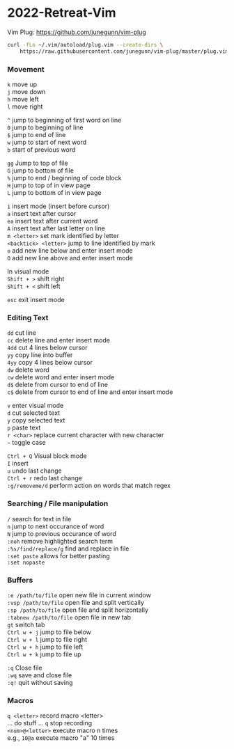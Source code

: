 # 2022-Retreat-Vim

Vim Plug:
https://github.com/junegunn/vim-plug

```bash
curl -fLo ~/.vim/autoload/plug.vim --create-dirs \
    https://raw.githubusercontent.com/junegunn/vim-plug/master/plug.vim
```


### Movement

`k` move up<br>
`j` move down<br>
`h` move left<br>
`l` move right<br>

`^` jump to beginning of first word on line<br>
`0` jump to beginning of line<br>
`$` jump to end of line<br>
`w` jump to start of next word<br>
`b` start of previous word<br>

`gg` Jump to top of file<br>
`G` jump to bottom of file<br>
`%` jump to end / beginning of code block<br>
`H` jump to top of in view page<br>
`L` jump to bottom of in view page<br>


`i` insert mode (insert before cursor)<br>
`a` insert text after cursor<br>
`ea` insert text after current word<br>
`A` insert text after last letter on line<br>
`m <letter>` set mark identified by letter<br>
`<backtick> <letter>` jump to line identified by mark<br>
`o` add new line below and enter insert mode<br>
`O` add new line above and enter insert mode<br>

In visual mode<br>
`Shift + >` shift right<br>
`Shift + <` shift left<br>

`esc` exit insert mode<br>

### Editing Text
`dd` cut line<br>
`cc` delete line and enter insert mode<br>
`4dd` cut 4 lines below cursor<br>
`yy` copy line into buffer<br>
`4yy` copy 4 lines below cursor<br>
`dw` delete word<br>
`cw` delete word and enter insert mode<br>
`d$` delete from cursor to end of line<br>
`c$` delete from cursor to end of line and enter insert mode<br>

`v` enter visual mode<br>
`d` cut selected text<br>
`y` copy selected text<br>
`p` paste text<br>
`r <char>`  replace current character with new character<br>
`~` toggle case<br>

`Ctrl + Q` Visual block mode<br>
`I` insert<br>
`u` undo last change<br>
`Ctrl + r` redo last change<br>
`:g/removeme/d` perform action on words that match regex<br>


### Searching / File manipulation
`/` search for text in file<br>
`n` jump to next occurance of word<br>
`N` jump to previous occurance of word<br>
`:noh` remove highlighted search term<br>
`:%s/find/replace/g`  find and replace in file<br>
`:set paste` allows for better pasting<br>
`:set nopaste`<br>

### Buffers
`:e /path/to/file` open new file in current window<br>
`:vsp /path/to/file` open file and split vertically<br>
`:sp /path/to/file` open file and split horizontally<br>
`:tabnew /path/to/file` open file in new tab<br>
`gt` switch tab<br>
`Ctrl w + j` jump to file below<br>
`Ctrl w + l` jump to file right<br>
`Ctrl w + h` jump to file left<br>
`Ctrl w + k` jump to file up<br>

`:q` Close file<br>
`:wq` save and close file<br>
`:q!` quit without saving<br>

### Macros
`q <letter>` record macro \<letter\><br>
        ... do stuff ...
`q` stop recording<br>
`<num>@<letter>` execute macro n times<br>
e.g., `10@a` execute macro "a" 10 times<br>

